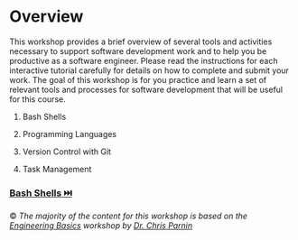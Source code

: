 # Overview

This workshop provides a brief overview of several tools and activities necessary to support software development work and to help you be productive as a software engineer. Please read the instructions for each interactive tutorial carefully for details on how to complete and submit your work. The goal of this workshop is for you practice and learn a set of relevant tools and processes for software development that will be useful for this course.

1. Bash Shells

3. Programming Languages

4. Version Control with Git

5. Task Management

### [Bash Shells ⏭️](Shells.md)

©️ _The majority of the content for this workshop is based on the [Engineering Basics](https://github.com/chrisparnin/EngineeringBasics) workshop by [Dr. Chris Parnin](https://chrisparnin.me)_